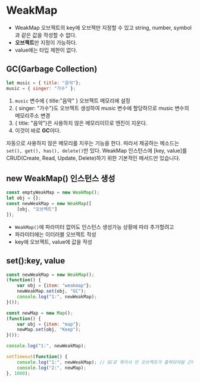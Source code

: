 # WeakMap

* WeakMap 오브젝트의 key에 오브젝만 지정할 수 있고 string, number, symbol과 같은 값을 작성할 수 없다.
* **오브젝트**만 지정이 가능하다.
* value에는 타입 제한이 없다.

## GC(Garbage Collection)

``` js
let music = { title: "음악"};
music = { singer: "가수" };
```

1. `music` 변수에 { title:"음악" } 오브젝트 메모리에 설정
2. { singer: "가수"}도 오브젝트 생성하여 music 변수에 할당하므로 music 변수의 메모리주소 변경
3. { title: "음악"}은 사용하지 않은 메모리이므로 엔진이 지운다.
4. 이것이 바로 **GC**이다.

자동으로 사용하지 않은 메모리를 지우는 기능을 한다.
따라서 제공하는 메소드는 `set(), get(), has(), delete()`만 있다.
WeakMap 인스턴스에 [key, value]를 CRUD(Create, Read, Update, Delete)하기 위한 기본적인 메서드만 있습니다.

## new WeakMap() 인스턴스 생성

``` js
const emptyWeakMap = new WeakMap();
let obj = {};
const newWeakMap = new WeakMap([
    [obj, "오브젝트"]
]);
```

* `WeakMap()`에 파라미터 없어도 인스턴스 생성가능 상황에 따라 추가할려고
* 파라미터에는 이터러블 오브젝트 작성
* key에 오브젝트, value에 값을 작성

## set():key, value

``` js
const newWeakMap = new WeakMap();
(function() {
    var obj = {item: "weakmap"};
    newWeakMap.set(obj, "GC");
    console.log("1:", newWeakMap);
}());

const newMap = new Map();
(function() {
    var obj = {item: "map"};
    newMap.set(obj, "Keep");
}());

console.log("1:", newWeakMap);

setTimeout(function() {
    console.log("1:", newWeakMap); // GC로 죽어서 빈 오브젝트가 출력되야됨 근데 아닌것 같음
    console.log("2:", newMap);
}, 1000);
```

